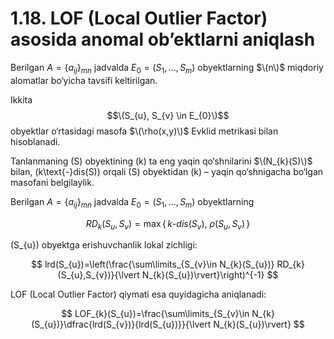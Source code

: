 # 1.18. LOF (Local Outlier Factor) asosida anomal ob’ektlarni aniqlash

Berilgan $A=\{a_{ij}\}_{mn}$ jadvalda $E_{0} = (S_{1}, \ldots, S_{m})$ obyektlarning $\(n\)$ miqdoriy alomatlar bo‘yicha tavsifi keltirilgan.

Ikkita $$\(S_{u}, S_{v} \in E_{0}\)$$ obyektlar o‘rtasidagi masofa $\(\rho(x,y)\)$ Evklid metrikasi bilan hisoblanadi.

Tanlanmaning \(S\) obyektining \(k\) ta eng yaqin qo‘shnilarini $\(N_{k}(S)\)$ bilan, \(k\text{-}dis(S)\) orqali \(S\) obyektidan \(k\) – yaqin qo‘shnigacha bo‘lgan masofani belgilaylik.

Berilgan $A=\{a_{ij}\}_{mn}$ jadvalda $E_{0} = (S_{1}, \ldots, S_{m})$ obyektlarning

$$
RD_{k}(S_{u}, S_{v})=\max\{\,k\text{-}dis(S_{v}),\ \rho(S_{u},S_{v})\,\}
$$

\(S_{u}\) obyektga erishuvchanlik lokal zichligi:

$$
lrd(S_{u})=\left(\frac{\sum\limits_{S_{v}\in N_{k}(S_{u})} RD_{k}(S_{u},S_{v})}{\lvert N_{k}(S_{u})\rvert}\right)^{-1}
$$

LOF (Local Outlier Factor) qiymati esa quyidagicha aniqlanadi:

$$
LOF_{k}(S_{u})=\frac{\sum\limits_{S_{v}\in N_{k}(S_{u})}\dfrac{lrd(S_{v})}{lrd(S_{u})}}{\lvert N_{k}(S_{u})\rvert}
$$
